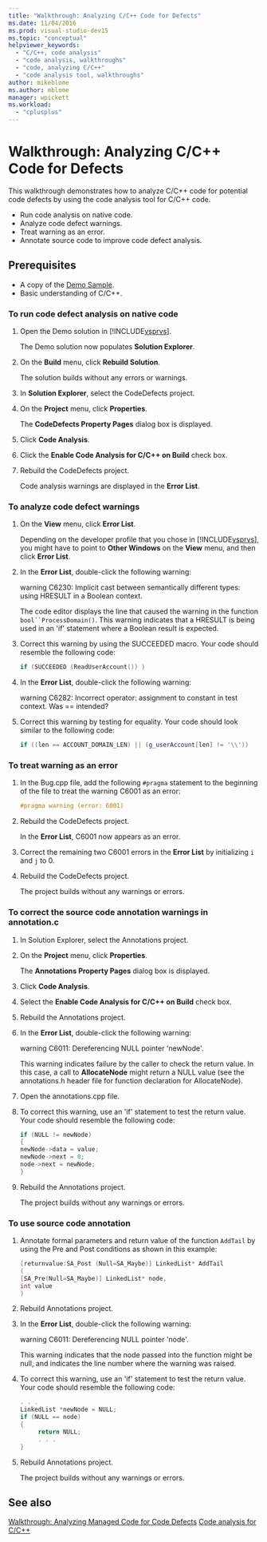 ```yaml
---
title: "Walkthrough: Analyzing C/C++ Code for Defects"
ms.date: 11/04/2016
ms.prod: visual-studio-dev15
ms.topic: "conceptual"
helpviewer_keywords:
  - "C/C++, code analysis"
  - "code analysis, walkthroughs"
  - "code, analyzing C/C++"
  - "code analysis tool, walkthroughs"
author: mikeblome
ms.author: mblome
manager: wpickett
ms.workload:
  - "cplusplus"
---
```

# Walkthrough: Analyzing C/C++ Code for Defects

This walkthrough demonstrates how to analyze C/C++ code for potential code defects by using the code analysis tool for C/C++ code.

- Run code analysis on native code.
- Analyze code defect warnings.
- Treat warning as an error.
- Annotate source code to improve code defect analysis.

## Prerequisites

- A copy of the [Demo Sample](../code-quality/demo-sample.md).
- Basic understanding of C/C++.

### To run code defect analysis on native code

1. Open the Demo solution in [!INCLUDE[vsprvs](../code-quality/includes/vsprvs_md.md)].

     The Demo solution now populates **Solution Explorer**.

2. On the **Build** menu, click **Rebuild Solution**.

     The solution builds without any errors or warnings.

3. In **Solution Explorer**, select the CodeDefects project.

4. On the **Project** menu, click **Properties**.

     The **CodeDefects Property Pages** dialog box is displayed.

5. Click **Code Analysis**.

6. Click the **Enable Code Analysis for C/C++ on Build** check box.

7. Rebuild the CodeDefects project.

     Code analysis warnings are displayed in the **Error List**.

### To analyze code defect warnings

1. On the **View** menu, click **Error List**.

     Depending on the developer profile that you chose in [!INCLUDE[vsprvs](../code-quality/includes/vsprvs_md.md)], you might have to point to **Other Windows** on the **View** menu, and then click **Error List**.

2. In the **Error List**, double-click the following warning:

     warning C6230: Implicit cast between semantically different types: using HRESULT in a Boolean context.

     The code editor displays the line that caused the warning in the function `bool``ProcessDomain()`. This warning indicates that a HRESULT is being used in an 'if' statement where a Boolean result is expected.

3. Correct this warning by using the SUCCEEDED macro. Your code should resemble the following code:

   ```cpp
   if (SUCCEEDED (ReadUserAccount()) )
   ```

4. In the **Error List**, double-click the following warning:

     warning C6282: Incorrect operator: assignment to constant in test context. Was == intended?

5. Correct this warning by testing for equality. Your code should look similar to the following code:

   ```cpp
   if ((len == ACCOUNT_DOMAIN_LEN) || (g_userAccount[len] != '\\'))
   ```

### To treat warning as an error

1. In the Bug.cpp file, add the following `#pragma` statement to the beginning of the file to treat the warning C6001 as an error:

   ```cpp
   #pragma warning (error: 6001)
   ```

2. Rebuild the CodeDefects project.

     In the **Error List**, C6001 now appears as an error.

3. Correct the remaining two C6001 errors in the **Error List** by initializing `i` and `j` to 0.

4. Rebuild the CodeDefects project.

     The project builds without any warnings or errors.

### To correct the source code annotation warnings in annotation.c

1. In Solution Explorer, select the Annotations project.

2. On the **Project** menu, click **Properties**.

     The **Annotations Property Pages** dialog box is displayed.

3. Click **Code Analysis**.

4. Select the **Enable Code Analysis for C/C++ on Build** check box.

5. Rebuild the Annotations project.

6. In the **Error List**, double-click the following warning:

     warning C6011: Dereferencing NULL pointer 'newNode'.

     This warning indicates failure by the caller to check the return value. In this case, a call to **AllocateNode** might return a NULL value (see the annotations.h header file for function declaration for AllocateNode).

7. Open the annotations.cpp file.

8. To correct this warning, use an 'if' statement to test the return value. Your code should resemble the following code:

   ```cpp
   if (NULL != newNode)
   {
   newNode->data = value;
   newNode->next = 0;
   node->next = newNode;
   }
   ```

9. Rebuild the Annotations project.

     The project builds without any warnings or errors.

### To use source code annotation

1. Annotate formal parameters and return value of the function `AddTail` by using the Pre and Post conditions as shown in this example:

   ```cpp
   [returnvalue:SA_Post (Null=SA_Maybe)] LinkedList* AddTail
   (
   [SA_Pre(Null=SA_Maybe)] LinkedList* node,
   int value
   )
   ```

2. Rebuild Annotations project.

3. In the **Error List**, double-click the following warning:

     warning C6011: Dereferencing NULL pointer 'node'.

     This warning indicates that the node passed into the function might be null, and indicates the line number where the warning was raised.

4. To correct this warning, use an 'if' statement to test the return value. Your code should resemble the following code:

   ```cpp
   . . .
   LinkedList *newNode = NULL;
   if (NULL == node)
   {
        return NULL;
        . . .
   }
   ```

5. Rebuild Annotations project.

     The project builds without any warnings or errors.

## See also

[Walkthrough: Analyzing Managed Code for Code Defects](../code-quality/walkthrough-analyzing-managed-code-for-code-defects.md)
[Code analysis for C/C++](../code-quality/code-analysis-for-c-cpp-overview.md)